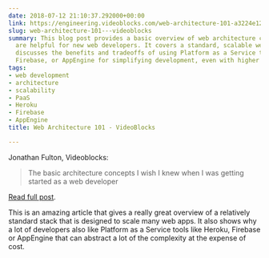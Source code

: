 ```yaml
---
date: 2018-07-12 21:10:37.292000+00:00
link: https://engineering.videoblocks.com/web-architecture-101-a3224e126947
slug: web-architecture-101---videoblocks
summary: This blog post provides a basic overview of web architecture concepts that
  are helpful for new web developers. It covers a standard, scalable web stack and
  discusses the benefits and tradeoffs of using Platform as a Service tools like Heroku,
  Firebase, or AppEngine for simplifying development, even with higher costs.
tags:
- web development
- architecture
- scalability
- PaaS
- Heroku
- Firebase
- AppEngine
title: Web Architecture 101 - VideoBlocks

---
```

Jonathan Fulton, Videoblocks:

> The basic architecture concepts I wish I knew when I was getting started as a web developer
> 

[Read full post](https://engineering.videoblocks.com/web-architecture-101-a3224e126947).

This is an amazing article that gives a really great overview of a relatively standard stack that is designed to scale many web apps. It also shows why a lot of developers also like Platform as a Service tools like Heroku, Firebase or AppEngine that can abstract a lot of the complexity at the expense of cost.
